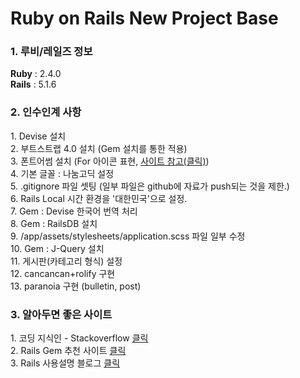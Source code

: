 # Ruby on Rails New Project Base

<h3 style="font-weight: bold">1. 루비/레일즈 정보</h3>
    <b>Ruby</b> : 2.4.0<br/>
    <b>Rails</b> : 5.1.6
    
<h3 style="font-weight: bold">2. 인수인계 사항</h3>
    1. Devise 설치<br/>
    2. 부트스트랩 4.0 설치 (Gem 설치를 통한 적용)<br/>
    3. 폰트어썸 설치 (For 아이콘 표현, <a href="https://fontawesome.com/icons" target="_blank">사이트 참고(클릭)</a>)<br/>
    4. 기본 글꼴 : 나눔고딕 설정<br/>
    5. .gitignore 파일 셋팅 (일부 파일은 github에 자료가 push되는 것을 제한.)<br/>
    6. Rails Local 시간 환경을 '대한민국'으로 설정.<br/>
    7. Gem : Devise 한국어 번역 처리<br/>
    8. Gem : RailsDB 설치<br/>
    9. /app/assets/stylesheets/application.scss 파일 일부 수정<br/>
    10. Gem : J-Query 설치<br/>
    11. 게시판(카테고리 형식) 설정<br/>
    12. cancancan+rolify 구현<br/>
    13. paranoia 구현 (bulletin, post)<br/>


<h3 style="font-weight: bold">3. 알아두면 좋은 사이트</h3>
    1. 코딩 지식인 - Stackoverflow <a href="http://stackoverflow.com" target="_blank">클릭</a><br/>
    2. Rails Gem 추천 사이트 <a href="https://www.ruby-toolbox.com/" target="_blank">클릭</a><br/>
    3. Rails 사용설명 블로그 <a href="http://blog.naver.com/kbs4674" target="_blank">클릭</a><br/>